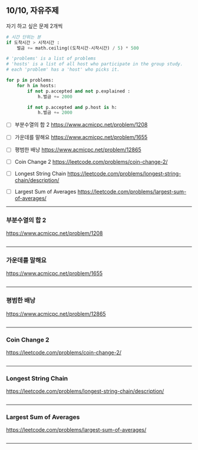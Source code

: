 ﻿## 10/10, 자유주제
자기 하고 싶은 문제 2개씩


```python
# 시간 단위는 분
if 도착시간 > 시작시간 :
    벌금 += math.ceiling((도착시간-시작시간) / 5) * 500

# 'problems' is a list of problems
# 'hosts' is a list of all host who participate in the group study.
# each 'problem' has a 'host' who picks it.

for p in problems:
    for h in hosts:
        if not p.accepted and not p.explained :
            h.벌금 += 2000

        if not p.accepted and p.host is h:
            h.벌금 += 2000
```


- [ ] 부분수열의 합 2
 https://www.acmicpc.net/problem/1208
- [ ] 가운데를 말해요
 https://www.acmicpc.net/problem/1655
- [ ] 평범한 배낭 
 https://www.acmicpc.net/problem/12865 
- [ ] Coin Change 2 
 https://leetcode.com/problems/coin-change-2/
- [ ] Longest String Chain
 https://leetcode.com/problems/longest-string-chain/description/
- [ ] Largest Sum of Averages
 https://leetcode.com/problems/largest-sum-of-averages/


---


### 부분수열의 합 2
https://www.acmicpc.net/problem/1208

```c++
```

---
### 가운데를 말해요
https://www.acmicpc.net/problem/1655

```c++
```

---
### 평범한 배낭 
https://www.acmicpc.net/problem/12865 

```c++
```

---
### Coin Change 2 
https://leetcode.com/problems/coin-change-2/

```c++
```

---
### Longest String Chain
https://leetcode.com/problems/longest-string-chain/description/

```c++
```

---
### Largest Sum of Averages
https://leetcode.com/problems/largest-sum-of-averages/

```c++
```

---
